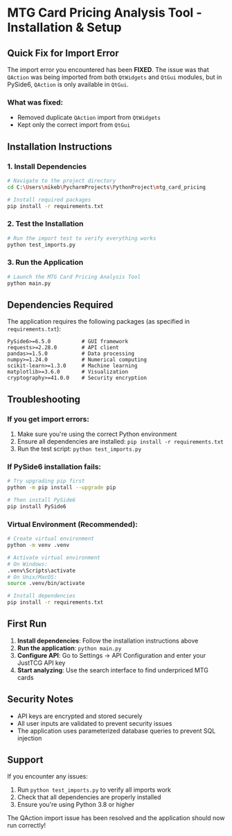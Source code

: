 # MTG Card Pricing Analysis Tool - Installation & Setup

## Quick Fix for Import Error

The import error you encountered has been **FIXED**. The issue was that `QAction` was being imported from both `QtWidgets` and `QtGui` modules, but in PySide6, `QAction` is only available in `QtGui`.

### What was fixed:
- Removed duplicate `QAction` import from `QtWidgets`
- Kept only the correct import from `QtGui`

## Installation Instructions

### 1. Install Dependencies
```bash
# Navigate to the project directory
cd C:\Users\mikeb\PycharmProjects\PythonProject\mtg_card_pricing

# Install required packages
pip install -r requirements.txt
```

### 2. Test the Installation
```bash
# Run the import test to verify everything works
python test_imports.py
```

### 3. Run the Application
```bash
# Launch the MTG Card Pricing Analysis Tool
python main.py
```

## Dependencies Required

The application requires the following packages (as specified in `requirements.txt`):

```
PySide6>=6.5.0          # GUI framework
requests>=2.28.0        # API client
pandas>=1.5.0           # Data processing
numpy>=1.24.0           # Numerical computing
scikit-learn>=1.3.0     # Machine learning
matplotlib>=3.6.0       # Visualization
cryptography>=41.0.0    # Security encryption
```

## Troubleshooting

### If you get import errors:
1. Make sure you're using the correct Python environment
2. Ensure all dependencies are installed: `pip install -r requirements.txt`
3. Run the test script: `python test_imports.py`

### If PySide6 installation fails:
```bash
# Try upgrading pip first
python -m pip install --upgrade pip

# Then install PySide6
pip install PySide6
```

### Virtual Environment (Recommended):
```bash
# Create virtual environment
python -m venv .venv

# Activate virtual environment
# On Windows:
.venv\Scripts\activate
# On Unix/MacOS:
source .venv/bin/activate

# Install dependencies
pip install -r requirements.txt
```

## First Run

1. **Install dependencies**: Follow the installation instructions above
2. **Run the application**: `python main.py`
3. **Configure API**: Go to Settings → API Configuration and enter your JustTCG API key
4. **Start analyzing**: Use the search interface to find underpriced MTG cards

## Security Notes

- API keys are encrypted and stored securely
- All user inputs are validated to prevent security issues
- The application uses parameterized database queries to prevent SQL injection

## Support

If you encounter any issues:
1. Run `python test_imports.py` to verify all imports work
2. Check that all dependencies are properly installed
3. Ensure you're using Python 3.8 or higher

The QAction import issue has been resolved and the application should now run correctly!